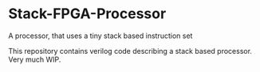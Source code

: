 # Stack-FPGA-Processor
A processor, that uses a tiny stack based instruction set


This repository contains verilog code describing a stack based processor.
Very much WIP.
